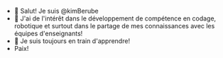 - 👋 Salut! Je suis @kimBerube
- 👀 J'ai de l'intérêt dans le développement de compétence en codage, robotique et surtout dans le partage de mes connaissances avec les équipes d'enseignants!  
- 🌱 Je suis toujours en train d'apprendre! 
- Paix!
